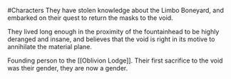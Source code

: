 #Characters 
They have stolen knowledge about the Limbo Boneyard, and embarked on their quest to return the masks to the void.

They lived long enough in the proximity of the fountainhead to be highly deranged and insane, and believes that the void is right in its motive to annihilate the material plane.

Founding person to the [[Oblivion Lodge]].
Their first sacrifice to the void was their gender, they are now a gender.
